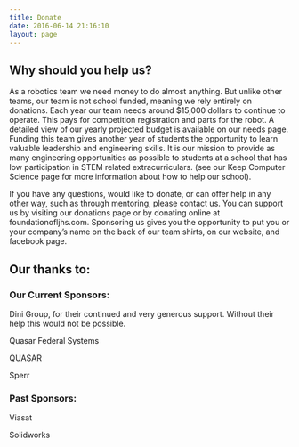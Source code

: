 ```yaml
---
title: Donate
date: 2016-06-14 21:16:10
layout: page
---
```

Why should you help us?
-------

As a robotics team we need money to do almost anything. But unlike other teams, our team is not school funded, meaning we rely entirely on donations.  Each year our team needs around $15,000 dollars to continue to operate. This pays for competition registration and parts for the robot. A detailed view of our yearly projected budget is available on our needs page. 		Funding this team gives another year of students the opportunity to learn valuable leadership and engineering skills. It is our mission to provide as many engineering opportunities as possible to students at a school that has low participation in STEM related extracurriculars. (see our Keep Computer Science page for more information about how to help our school).

If you have any questions, would like to donate, or can offer help in any other way, such as through mentoring, please contact us. You can support us by visiting our donations page or by donating online at foundationofljhs.com. Sponsoring us gives you the opportunity to put you or your company’s name on the back of our team shirts, on our website, and facebook page.

Our thanks to:
-------

### Our Current Sponsors:

Dini Group, for their continued and very generous support. Without their help this would not be possible.

Quasar Federal Systems

QUASAR

Sperr


### Past Sponsors:

Viasat

Solidworks
